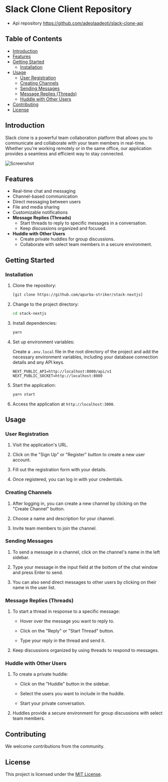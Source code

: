 # Slack Clone Client Repository

- Api repository https://github.com/adeolaadeoti/slack-clone-api

## Table of Contents

- [Introduction](#introduction)
- [Features](#features)
- [Getting Started](#getting-started)
  - [Installation](#installation)
- [Usage](#usage)
  - [User Registration](#user-registration)
  - [Creating Channels](#creating-channels)
  - [Sending Messages](#sending-messages)
  - [Message Replies (Threads)](#message-replies-threads)
  - [Huddle with Other Users](#huddle-with-other-users)
- [Contributing](#contributing)
- [License](#license)

## Introduction

Slack clone is a powerful team collaboration platform that allows you to communicate and collaborate with your team members in real-time. Whether you're working remotely or in the same office, our application provides a seamless and efficient way to stay connected.

![Screenshot](https://res.cloudinary.com/adeolaadeoti/image/upload/v1695161023/screenshot_jsd2mf.png)

## Features

- Real-time chat and messaging
- Channel-based communication
- Direct messaging between users
- File and media sharing
- Customizable notifications
- **Message Replies (Threads)**
  - Start threads to reply to specific messages in a conversation.
  - Keep discussions organized and focused.
- **Huddle with Other Users**
  - Create private huddles for group discussions.
  - Collaborate with select team members in a secure environment.

## Getting Started

### Installation

1. Clone the repository:

   ```bash
   [git clone https://github.com/apurba-striker/stack-nextjs]
   ```

2. Change to the project directory:

   ```bash
   cd stack-nextjs
   ```

3. Install dependencies:

   ```bash
   yarn
   ```

4. Set up environment variables:

   Create a `.env.local` file in the root directory of the project and add the necessary environment variables, including your database connection details and any API keys.

   ```plaintext
   NEXT_PUBLIC_API=http://localhost:8080/api/v1
   NEXT_PUBLIC_SOCKET=http://localhost:8080
   ```

5. Start the application:

   ```bash
   yarn start
   ```

6. Access the application at `http://localhost:3000`.

## Usage

### User Registration

1. Visit the application's URL.

2. Click on the "Sign Up" or "Register" button to create a new user account.

3. Fill out the registration form with your details.

4. Once registered, you can log in with your credentials.

### Creating Channels

1. After logging in, you can create a new channel by clicking on the "Create Channel" button.

2. Choose a name and description for your channel.

3. Invite team members to join the channel.

### Sending Messages

1. To send a message in a channel, click on the channel's name in the left sidebar.

2. Type your message in the input field at the bottom of the chat window and press Enter to send.

3. You can also send direct messages to other users by clicking on their name in the user list.

### Message Replies (Threads)

1. To start a thread in response to a specific message:

   - Hover over the message you want to reply to.

   - Click on the "Reply" or "Start Thread" button.

   - Type your reply in the thread and send it.

2. Keep discussions organized by using threads to respond to messages.

### Huddle with Other Users

1. To create a private huddle:

   - Click on the "Huddle" button in the sidebar.

   - Select the users you want to include in the huddle.

   - Start your private conversation.

2. Huddles provide a secure environment for group discussions with select team members.

## Contributing

We welcome contributions from the community.

## License

This project is licensed under the [MIT License](LICENSE).
